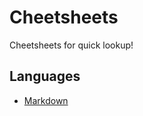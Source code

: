 # Cheetsheets

Cheetsheets for quick lookup!


## Languages

- [Markdown][1]


[1]: markdown.md (Markdown)